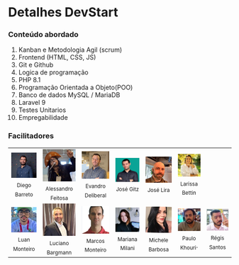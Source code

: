 # Detalhes DevStart

### Conteúdo abordado
1. Kanban e Metodologia Agil (scrum)
2. Frontend (HTML, CSS, JS)
3. Git e Github
4. Logica de programação
5. PHP 8.1
6. Programação Orientada a Objeto(POO)
7. Banco de dados MySQL / MariaDB
8. Laravel 9
9. Testes Unitarios
10. Empregabilidade

### Facilitadores
<table>
    <tr>
        <td align="center" valign="middle">
            <img src="./image/diegobarreto.png" width="80px"/>
            <br/>
            <sub>Diego Barreto</sub>
        </td>
        <td align="center" valign="middle">
            <img src="./image/alessandrofeitosa.png" width="80px"/>
            <br/>
            <sub>Alessandro Feitosa</sub>
        </td>
        <td align="center" valign="middle">
            <img src="./image/evandrodeliberal.png" width="80px"/>
            <br/>
            <sub>Evandro Deliberal</sub>
        </td>
        <td align="center" valign="middle">
            <img src="./image/josegitz.png" width="80px"/>
            <br/>
            <sub>José Gitz</sub>
        </td>
        <td align="center" valign="middle">
            <img src="./image/joselira.png" width="80px"/>
            <br/>
            <sub>José Lira</sub>
        </td>
        <td align="center" valign="middle">
            <img src="./image/larissabettin.png" width="80px"/>
            <br/>
            <sub>Larissa Bettin</sub>
        </td>
    </tr>
    <tr>
        <td align="center" valign="middle">
            <img src="./image/luanmonteiro.png" width="80px"/>
            <br/>
            <sub>Luan Monteiro</sub>
        </td>
        <td align="center" valign="middle">
            <img src="./image/lucianobarmann.png" width="80px"/>
            <br/>
            <sub>Luciano Bargmann</sub>
        </td>
        <td align="center" valign="middle">
            <img src="./image/marcosmonteiro.png" width="80px"/>
            <br/>
            <sub>Marcos Monteiro</sub>
        </td>
        <td align="center" valign="middle">
            <img src="./image/marianamilani.png" width="80px"/>
            <br/>
            <sub>Mariana Milani</sub>
        </td>
        <td align="center" valign="middle">
            <img src="./image/michelebarbosa.png" width="80px"/>
            <br/>
            <sub>Michele Barbosa</sub>
        </td>
        <td align="center" valign="middle">
            <img src="./image/paulokhouri.png" width="80px"/>
            <br/>
            <sub>Paulo Khouri</sub>.
        </td>
        <td align="center" valign="middle">
            <img src="./image/regissantos.png" width="80px"/>
            <br/>
            <sub>Régis Santos</sub>
        </td>
    </tr>
</table>